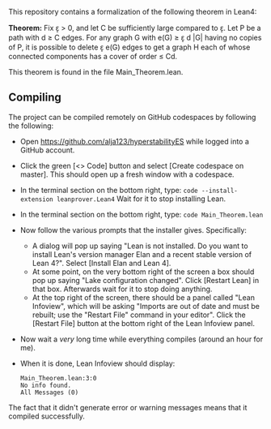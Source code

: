 This repository contains a formalization of the following theorem in Lean4: 

**Theorem:** 
Fix ɛ̝ > 0, and let C be sufficiently large compared to ɛ̝. Let P be a path with d ≥ C edges. For any graph G with e(G) ≥ ɛ̝ d |G| having no copies of P, it is possible to delete ɛ̝ e(G) edges to get a graph H each of whose connected components has a cover of order ≤ Cd.

This theorem is found in the file Main_Theorem.lean. 



## Compiling
The project can be compiled remotely on GitHub codespaces by following the following: 

- Open https://github.com/alja123/hyperstabilityES while logged into a GitHub account.

- Click the green [<> Code] button and select [Create codespace on master]. This should open up a fresh window with a codespace.

- In the terminal section on the bottom right, type: 
`code --install-extension leanprover.Lean4`
Wait for it to stop installing Lean.

- In the terminal section on the bottom right, type: 
`code Main_Theorem.lean`

- Now follow the various prompts that the installer gives. Specifically:
    - A dialog will pop up saying "Lean is not installed. Do you want to install Lean's version manager Elan and a recent stable version of Lean 4?". Select [Install Elan and Lean 4]. 
    - At some point, on the very bottom right of the screen a box should pop up saying "Lake configuration changed". Click [Restart Lean] in that box. Afterwards wait for it to stop doing anything. 
    - At the top right of the screen, there should be a panel called "Lean Infoview", which will be asking "Imports are out of date and must be rebuilt; use the "Restart File" command in your editor". Click the [Restart File] button at the bottom right of the Lean Infoview panel.

- Now wait a *very* long time while everything compiles (around an hour for me).  

- When it is done, Lean Infoview should display: 
    ```
    Main_Theorem.lean:3:0
    No info found.
    All Messages (0)
    ```
The fact that it didn't generate error or warning messages means that it compiled successfully. 
